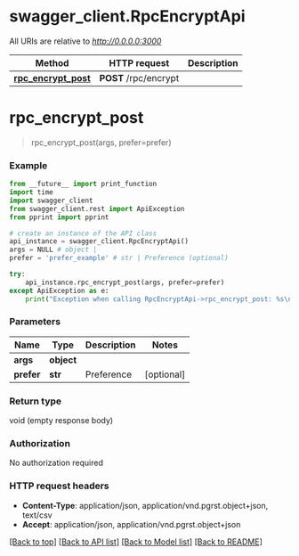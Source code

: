 # swagger_client.RpcEncryptApi

All URIs are relative to *http://0.0.0.0:3000*

Method | HTTP request | Description
------------- | ------------- | -------------
[**rpc_encrypt_post**](RpcEncryptApi.md#rpc_encrypt_post) | **POST** /rpc/encrypt | 


# **rpc_encrypt_post**
> rpc_encrypt_post(args, prefer=prefer)



### Example
```python
from __future__ import print_function
import time
import swagger_client
from swagger_client.rest import ApiException
from pprint import pprint

# create an instance of the API class
api_instance = swagger_client.RpcEncryptApi()
args = NULL # object | 
prefer = 'prefer_example' # str | Preference (optional)

try:
    api_instance.rpc_encrypt_post(args, prefer=prefer)
except ApiException as e:
    print("Exception when calling RpcEncryptApi->rpc_encrypt_post: %s\n" % e)
```

### Parameters

Name | Type | Description  | Notes
------------- | ------------- | ------------- | -------------
 **args** | **object**|  | 
 **prefer** | **str**| Preference | [optional] 

### Return type

void (empty response body)

### Authorization

No authorization required

### HTTP request headers

 - **Content-Type**: application/json, application/vnd.pgrst.object+json, text/csv
 - **Accept**: application/json, application/vnd.pgrst.object+json

[[Back to top]](#) [[Back to API list]](../README.md#documentation-for-api-endpoints) [[Back to Model list]](../README.md#documentation-for-models) [[Back to README]](../README.md)

